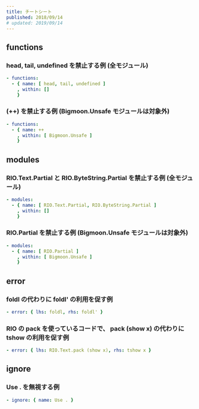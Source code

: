 ```yaml
---
title: チートシート
published: 2018/09/14
# updated: 2019/09/14
---
```


## functions

### head, tail, undefined を禁止する例 (全モジュール)

```yaml
- functions:
  - { name: [ head, tail, undefined ]
    , within: []
    }
```

### (++) を禁止する例 (Bigmoon.Unsafe モジュールは対象外)

```yaml
- functions:
  - { name: ++
    , within: [ Bigmoon.Unsafe ]
    }
```

## modules

### RIO.Text.Partial と RIO.ByteString.Partial を禁止する例 (全モジュール)

```yaml
- modules:
  - { name: [ RIO.Text.Partial, RIO.ByteString.Partial ]
    , within: []
    }
```

### RIO.Partial を禁止する例 (Bigmoon.Unsafe モジュールは対象外)

```yaml
- modules:
  - { name: [ RIO.Partial ]
    , within: [ Bigmoon.Unsafe ]
    }
```

## error

### foldl の代わりに foldl' の利用を促す例

```yaml
- error: { lhs: foldl, rhs: foldl' }
```

### RIO の pack を使っているコードで、 pack (show x) の代わりに tshow の利用を促す例

```yaml
- error: { lhs: RIO.Text.pack (show x), rhs: tshow x }
```

## ignore

### Use . を無視する例

```yaml
- ignore: { name: Use . }
```